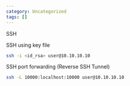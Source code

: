 ```yaml
---
category: Uncategorized
tags: []
---
```

SSH

SSH using key file

~~~bash
ssh -i <id_rsa> user@10.10.10.10
~~~

SSH port forwarding (Reverse SSH Tunnel)

~~~bash
ssh -L 10000:localhost:10000 user@10.10.10.10
~~~


